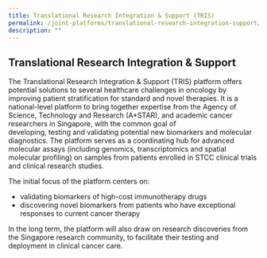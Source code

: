 ```yaml
---
title: Translational Research Integration & Support (TRIS)
permalink: /joint-platforms/translational-research-integration-support/
description: ""
---
```

Translational Research Integration & Support
--------------------------------------------

The Translational Research Integration & Support (TRIS) platform offers potential solutions to several healthcare challenges in oncology by improving patient stratification for standard and novel therapies. It is a national-level platform to bring together expertise from the Agency of Science, Technology and Research (A\*STAR), and academic cancer researchers in Singapore, with the common goal of developing, testing and validating potential new biomarkers and molecular diagnostics. The platform serves as a coordinating hub for advanced molecular assays (including genomics, transcriptomics and spatial molecular profiling) on samples from patients enrolled in STCC clinical trials and clinical research studies.

  
The initial focus of the platform centers on:                  

*   validating biomarkers of high-cost immunotherapy drugs
*   discovering novel biomarkers from patients who have exceptional responses to current cancer therapy

In the long term, the platform will also draw on research discoveries from the Singapore research community, to facilitate their testing and deployment in clinical cancer care.
